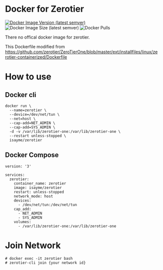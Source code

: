 # Docker for Zerotier

[![Docker Image Version (latest semver)](https://img.shields.io/docker/v/isayme/zerotier?sort=semver&style=flat-square)](https://hub.docker.com/r/isayme/zerotier)
![Docker Image Size (latest semver)](https://img.shields.io/docker/image-size/isayme/zerotier?sort=semver&style=flat-square)
![Docker Pulls](https://img.shields.io/docker/pulls/isayme/zerotier?style=flat-square)

There no offical docker image for zerotier.

This Dockerfile modified from https://github.com/zerotier/ZeroTierOne/blob/master/ext/installfiles/linux/zerotier-containerized/Dockerfile

# How to use

## Docker cli

```
docker run \
  --name=zerotier \
  --device=/dev/net/tun \
  --net=host \
  --cap-add=NET_ADMIN \
  --cap-add=SYS_ADMIN \
  -d -v /var/lib/zerotier-one:/var/lib/zerotier-one \
  --restart unless-stopped \
  isayme/zerotier
```

## Docker Compose

```
version: '3'

services:
  zerotier:
    container_name: zerotier
    image: isayme/zerotier
    restart: unless-stopped
    network_mode: host
    devices:
      - /dev/net/tun:/dev/net/tun
    cap_add:
      - NET_ADMIN
      - SYS_ADMIN
    volumes:
      - /var/lib/zerotier-one:/var/lib/zerotier-one
```

# Join Network

```
# docker exec -it zerotier bash
# zerotier-cli join {your network id}
```
